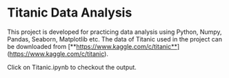 # Titanic Data Analysis

This project is developed for practicing data analysis using Python, Numpy, Pandas, Seaborn, Matplotlib etc. The data of Titanic used in the project can be downloaded from [**https://www.kaggle.com/c/titanic**] (https://www.kaggle.com/c/titanic).

Click on Titanic.ipynb to checkout the output.
